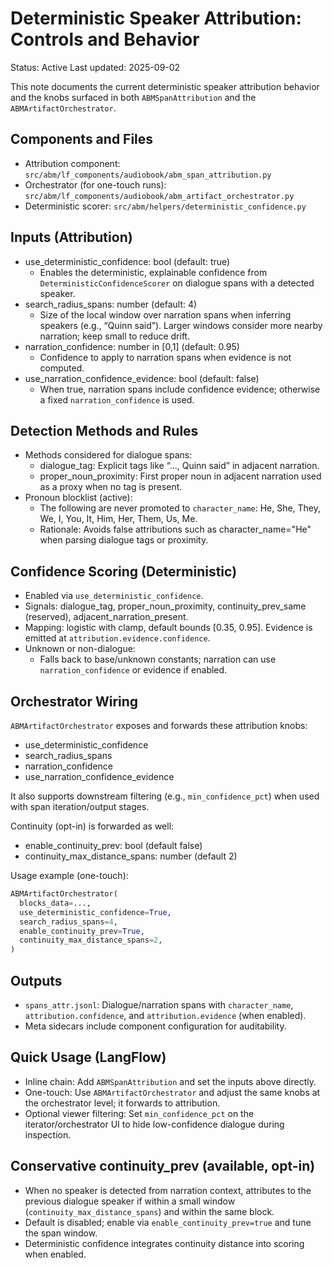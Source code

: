 # Deterministic Speaker Attribution: Controls and Behavior

Status: Active
Last updated: 2025-09-02

This note documents the current deterministic speaker attribution behavior and the knobs surfaced in both `ABMSpanAttribution` and the `ABMArtifactOrchestrator`.

## Components and Files

- Attribution component: `src/abm/lf_components/audiobook/abm_span_attribution.py`
- Orchestrator (for one-touch runs): `src/abm/lf_components/audiobook/abm_artifact_orchestrator.py`
- Deterministic scorer: `src/abm/helpers/deterministic_confidence.py`

## Inputs (Attribution)

- use_deterministic_confidence: bool (default: true)
  - Enables the deterministic, explainable confidence from `DeterministicConfidenceScorer` on dialogue spans with a detected speaker.
- search_radius_spans: number (default: 4)
  - Size of the local window over narration spans when inferring speakers (e.g., “Quinn said”). Larger windows consider more nearby narration; keep small to reduce drift.
- narration_confidence: number in \[0,1\] (default: 0.95)
  - Confidence to apply to narration spans when evidence is not computed.
- use_narration_confidence_evidence: bool (default: false)
  - When true, narration spans include confidence evidence; otherwise a fixed `narration_confidence` is used.

## Detection Methods and Rules

- Methods considered for dialogue spans:
  - dialogue_tag: Explicit tags like “..., Quinn said” in adjacent narration.
  - proper_noun_proximity: First proper noun in adjacent narration used as a proxy when no tag is present.
- Pronoun blocklist (active):
  - The following are never promoted to `character_name`: He, She, They, We, I, You, It, Him, Her, Them, Us, Me.
  - Rationale: Avoids false attributions such as character_name="He" when parsing dialogue tags or proximity.

## Confidence Scoring (Deterministic)

- Enabled via `use_deterministic_confidence`.
- Signals: dialogue_tag, proper_noun_proximity, continuity_prev_same (reserved), adjacent_narration_present.
- Mapping: logistic with clamp, default bounds \[0.35, 0.95\]. Evidence is emitted at `attribution.evidence.confidence`.
- Unknown or non-dialogue:
  - Falls back to base/unknown constants; narration can use `narration_confidence` or evidence if enabled.

## Orchestrator Wiring

`ABMArtifactOrchestrator` exposes and forwards these attribution knobs:

- use_deterministic_confidence
- search_radius_spans
- narration_confidence
- use_narration_confidence_evidence

It also supports downstream filtering (e.g., `min_confidence_pct`) when used with span iteration/output stages.

Continuity (opt-in) is forwarded as well:

- enable_continuity_prev: bool (default false)
- continuity_max_distance_spans: number (default 2)

Usage example (one-touch):

```python
ABMArtifactOrchestrator(
  blocks_data=...,
  use_deterministic_confidence=True,
  search_radius_spans=4,
  enable_continuity_prev=True,
  continuity_max_distance_spans=2,
)
```

## Outputs

- `spans_attr.jsonl`: Dialogue/narration spans with `character_name`, `attribution.confidence`, and `attribution.evidence` (when enabled).
- Meta sidecars include component configuration for auditability.

## Quick Usage (LangFlow)

- Inline chain: Add `ABMSpanAttribution` and set the inputs above directly.
- One-touch: Use `ABMArtifactOrchestrator` and adjust the same knobs at the orchestrator level; it forwards to attribution.
- Optional viewer filtering: Set `min_confidence_pct` on the iterator/orchestrator UI to hide low-confidence dialogue during inspection.

## Conservative continuity_prev (available, opt-in)

- When no speaker is detected from narration context, attributes to the previous dialogue speaker if within a small window (`continuity_max_distance_spans`) and within the same block.
- Default is disabled; enable via `enable_continuity_prev=true` and tune the span window.
- Deterministic confidence integrates continuity distance into scoring when enabled.
